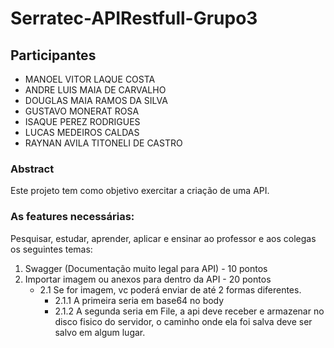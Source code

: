 # Serratec-APIRestfull-Grupo3
## Participantes
- MANOEL VITOR LAQUE COSTA
- ANDRE LUIS MAIA DE CARVALHO
- DOUGLAS MAIA RAMOS DA SILVA
- GUSTAVO MONERAT ROSA
- ISAQUE PEREZ RODRIGUES
- LUCAS MEDEIROS CALDAS
- RAYNAN AVILA TITONELI DE CASTRO

### Abstract 
Este projeto tem como objetivo exercitar a criação de uma API.

### As features necessárias:
Pesquisar, estudar, aprender, aplicar e ensinar ao professor e aos colegas os seguintes temas:

1. Swagger (Documentação muito legal para API) - 10 pontos
2. Importar imagem ou anexos para dentro da API - 20 pontos
   - 2.1 Se for imagem, vc poderá enviar de até 2 formas diferentes. 
     - 2.1.1 A primeira seria em base64 no body
     - 2.1.2 A segunda seria em File, a api deve receber e armazenar no disco fisico do servidor, o caminho onde ela foi salva deve ser salvo em algum lugar.
